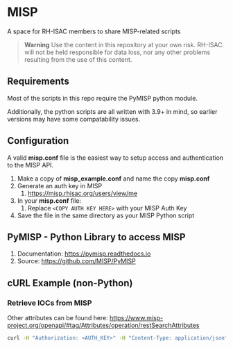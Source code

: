 # MISP
A space for RH-ISAC members to share MISP-related scripts<br>

> **Warning**
> Use the content in this repository at your own risk. RH-ISAC will not be held responsible for data loss, nor any other problems resulting from the use of this content.

## Requirements
Most of the scripts in this repo require the PyMISP python module.

Additionally, the python scripts are all written with 3.9+ in mind, so earlier versions may have some compatability issues.


## Configuration
A valid **misp.conf** file is the easiest way to setup access and authentication to the MISP API.
1. Make a copy of **misp_example.conf** and name the copy **misp.conf**
2. Generate an auth key in MISP
   1. https://misp.rhisac.org/users/view/me
3. In your **misp.conf** file:
   1. Replace `<COPY AUTH KEY HERE>` with your MISP Auth Key
4. Save the file in the same directory as your MISP Python script

## PyMISP - Python Library to access MISP
1. Documentation: https://pymisp.readthedocs.io
2. Source: https://github.com/MISP/PyMISP


## cURL Example (non-Python)
### Retrieve IOCs from MISP
Other attributes can be found here: https://www.misp-project.org/openapi/#tag/Attributes/operation/restSearchAttributes
```bash
curl -H "Authorization: <AUTH_KEY>" -H "Content-Type: application/json" -H "Accept: application/json" -d '{"limit":"10", "from":"2022-08-01"}' -X POST https://misp-pre.rhisac.org/attributes/restSearch
```
